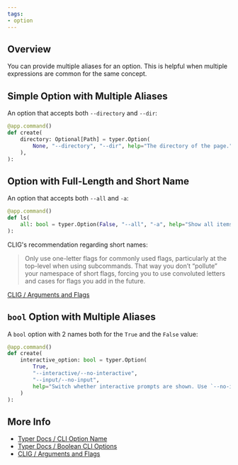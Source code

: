 ```yaml
---
tags:
- option
---
```


## Overview

You can provide multiple aliases for an option. This is helpful when multiple expressions are common for the same concept.

## Simple Option with Multiple Aliases

An option that accepts both `--directory` and `--dir`:

```python
@app.command()
def create(
    directory: Optional[Path] = typer.Option(
        None, "--directory", "--dir", help="The directory of the page."
    ),
):
```

## Option with Full-Length and Short Name

An option that accepts both `--all` and `-a`:

```python
@app.command()
def ls(
    all: bool = typer.Option(False, "--all", "-a", help="Show all items."),
):
```

CLIG's recommendation regarding short names:

> Only use one-letter flags for commonly used flags, particularly at the top-level when using subcommands. That way you don’t “pollute” your namespace of short flags, forcing you to use convoluted letters and cases for flags you add in the future.

[CLIG / Arguments and Flags](https://clig.dev/#arguments-and-flags)

## `bool` Option with Multiple Aliases

A `bool` option with 2 names both for the `True` and the `False` value:

```python
@app.command()
def create(
    interactive_option: bool = typer.Option(
        True,
        "--interactive/--no-interactive",
        "--input/--no-input",
        help="Switch whether interactive prompts are shown. Use `--no-input` when you call this command from scripts.",
    )
):
```

## More Info

* [Typer Docs / CLI Option Name](https://typer.tiangolo.com/tutorial/options/name/)
* [Typer Docs / Boolean CLI Options](https://typer.tiangolo.com/tutorial/parameter-types/bool/)
* [CLIG / Arguments and Flags](https://clig.dev/#arguments-and-flags)